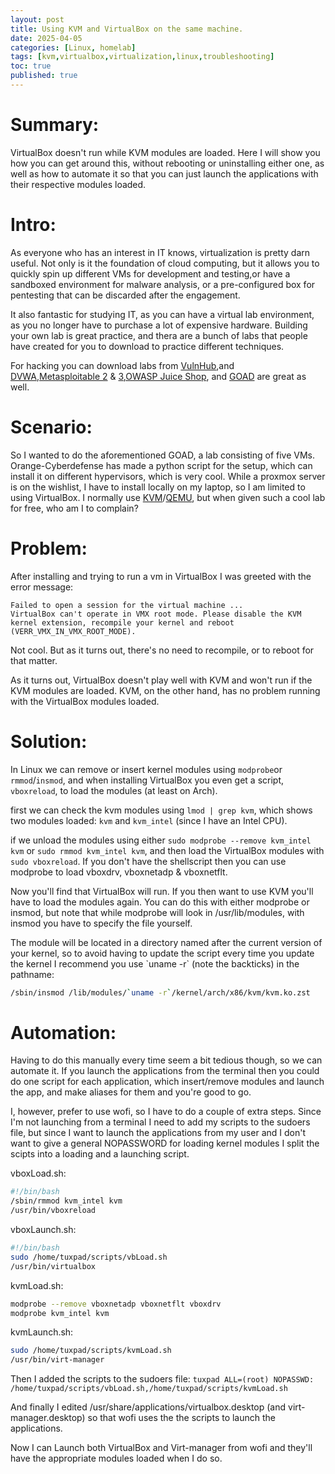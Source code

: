 ```yaml
---
layout: post
title: Using KVM and VirtualBox on the same machine.
date: 2025-04-05
categories: [Linux, homelab]
tags: [kvm,virtualbox,virtualization,linux,troubleshooting]
toc: true
published: true
---
```


# Summary:
VirtualBox doesn't run while KVM modules are loaded. Here I will show you how you can get around this,
without rebooting or uninstalling either one, as well as how to automate it so that you can just launch the applications with their respective modules loaded.
# Intro:
As everyone who has an interest in IT knows, virtualization is pretty darn useful. Not only is it
the foundation of cloud computing, but it allows you to quickly spin up different VMs for development
and testing,or have a sandboxed environment for malware analysis, or a pre-configured box for
pentesting that can be discarded after the engagement.

It also fantastic for studying IT, as you can have a virtual lab environment, as you no longer have
to purchase a lot of expensive hardware. Building your own lab is great practice, and thera are a
bunch of labs that people have created for you to download to practice different techniques.

For hacking you can download labs from [VulnHub](https://www.vulnhub.com/),and [DVWA](https://github.com/digininja/DVWA),[Metasploitable 2](https://docs.rapid7.com/metasploit/metasploitable-2/)
& [3](https://github.com/rapid7/metasploitable3),[OWASP Juice Shop](https://owasp.org/www-project-juice-shop/),
and [GOAD](https://github.com/Orange-Cyberdefense/GOAD) are great as well.
# Scenario:
So I wanted to do the aforementioned GOAD, a lab consisting of five VMs.
Orange-Cyberdefense has made a python script for the setup, which can install it on different hypervisors,
which is very cool. While a proxmox server is on the wishlist, I have to install locally on my laptop, so I am
limited to using VirtualBox. I normally use [KVM](https://linux-kvm.org)/[QEMU](https://www.qemu.org/),
but when given such a cool lab for free, who am I to complain?


# Problem:
After installing and trying to run a vm in VirtualBox I was greeted with the error message:
```
Failed to open a session for the virtual machine ...
VirtualBox can't operate in VMX root mode. Please disable the KVM
kernel extension, recompile your kernel and reboot
(VERR_VMX_IN_VMX_ROOT_MODE).
```

Not cool. But as it turns out, there's no need to recompile, or to reboot for that matter.

As it turns out, VirtualBox doesn't play well with KVM and won't run if the KVM
modules are loaded. KVM, on the other hand, has no problem running with the VirtualBox modules
loaded.

# Solution:
In Linux we can remove  or insert kernel modules using `modprobe`or `rmmod`/`insmod`, and when installing
VirtualBox you even get a script, `vboxreload`, to load the modules (at least on Arch).

first we can check the kvm modules using `lmod | grep kvm`, which shows two modules loaded:
`kvm` and `kvm_intel` (since I have an Intel CPU).

if we unload the modules using either `sudo modprobe --remove kvm_intel kvm` or `sudo rmmod kvm_intel kvm`,
and then load the VirtualBox modules with `sudo vboxreload`.
If you don't have the shellscript then you can use modprobe to load vboxdrv, vboxnetadp & vboxnetflt.

Now you'll find that VirtualBox will run. If you then want to use KVM you'll have to load the modules again. You can do this with either modprobe or insmod, but note that while modprobe will look in
/usr/lib/modules, with insmod you have to specify the file yourself.

The module will be located in a
directory named after the current version of your kernel, so to avoid having to update the script every
time you update the kernel I recommend you use \`uname -r\` (note the backticks) in the pathname:
```bash
/sbin/insmod /lib/modules/`uname -r`/kernel/arch/x86/kvm/kvm.ko.zst
```

# Automation:
Having to do this manually every time seem a bit tedious though, so we can automate it.
If you launch the applications from the terminal then you could do one script for each application, which
insert/remove modules and launch the app, and make aliases for them and you're good to go.

I, however, prefer to use wofi, so I have to do a couple of extra steps.
Since I'm not launching from a terminal I need to add my scripts to the sudoers file, but since I
want to launch the applications from my user and I don't want to give a general NOPASSWORD for loading
kernel modules I split the scipts into a loading and a launching script.

vboxLoad.sh:
```bash
#!/bin/bash
/sbin/rmmod kvm_intel kvm
/usr/bin/vboxreload
```

vboxLaunch.sh:
```bash
#!/bin/bash
sudo /home/tuxpad/scripts/vbLoad.sh
/usr/bin/virtualbox
```

kvmLoad.sh:
```bash
modprobe --remove vboxnetadp vboxnetflt vboxdrv
modprobe kvm_intel kvm
```

kvmLaunch.sh:
```bash
sudo /home/tuxpad/scripts/kvmLoad.sh
/usr/bin/virt-manager
```
Then I added the scripts to the sudoers file:
`tuxpad ALL=(root) NOPASSWD: /home/tuxpad/scripts/vbLoad.sh,/home/tuxpad/scripts/kvmLoad.sh`

And finally I edited /usr/share/applications/virtualbox.desktop (and virt-manager.desktop) so
that wofi uses the the scripts to launch the applications.

Now I can Launch both VirtualBox and Virt-manager from wofi and they'll have the appropriate modules
loaded when I do so.
